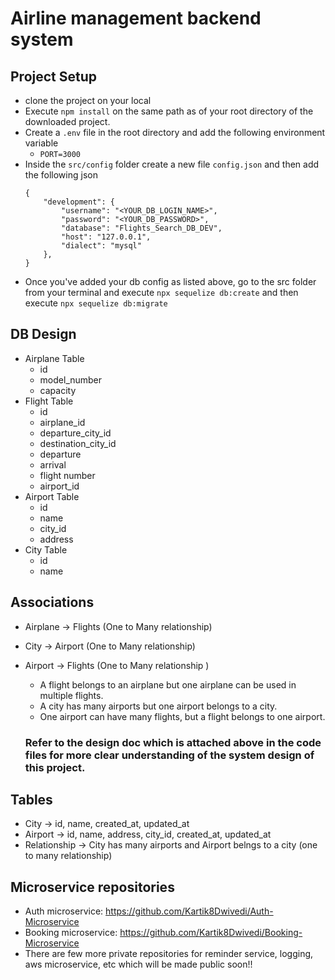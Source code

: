 # Airline management backend system

## Project Setup
- clone the project on your local 
- Execute `npm install` on the same path  as of your root directory of the downloaded project.
- Create a `.env` file in the root directory and add the following environment variable
    - `PORT=3000`
- Inside the `src/config` folder create a new file `config.json` and then add the following json
    ```
    {
        "development": {
            "username": "<YOUR_DB_LOGIN_NAME>",
            "password": "<YOUR_DB_PASSWORD>",
            "database": "Flights_Search_DB_DEV",
            "host": "127.0.0.1",
            "dialect": "mysql"
        },
    }
    ```
- Once you've added your db config as listed above, go to the src folder from your terminal and execute 
    `npx sequelize db:create`
    and then execute 
    `npx sequelize db:migrate`
  

## DB Design
 - Airplane Table
   - id
   - model_number
   - capacity
 - Flight Table
   - id
   - airplane_id
   - departure_city_id
   - destination_city_id
   - departure
   - arrival
   - flight number
   - airport_id
- Airport Table
   - id
   - name
   - city_id
   - address
 - City Table
   - id
   - name
## Associations
 - Airplane -> Flights (One to Many relationship)
 - City -> Airport (One to Many relationship)
 - Airport -> Flights (One to Many relationship )

    - A flight belongs to an airplane but one airplane can be used in multiple flights.
    - A city has many airports but one airport belongs to a city.
    - One airport can have many flights, but a flight belongs to one airport.
      
    ### Refer to the design doc which is attached above in the code files for more clear understanding of the system design of this project.

## Tables

- City -> id, name, created_at, updated_at
- Airport -> id, name, address, city_id, created_at, updated_at
- Relationship -> City has many airports and Airport belngs to a city (one to many relationship) 

## Microservice repositories
 - Auth microservice: https://github.com/Kartik8Dwivedi/Auth-Microservice
 - Booking microservice: https://github.com/Kartik8Dwivedi/Booking-Microservice
 - There are few more private repositories for reminder service, logging, aws microservice, etc which will be made public soon!!

